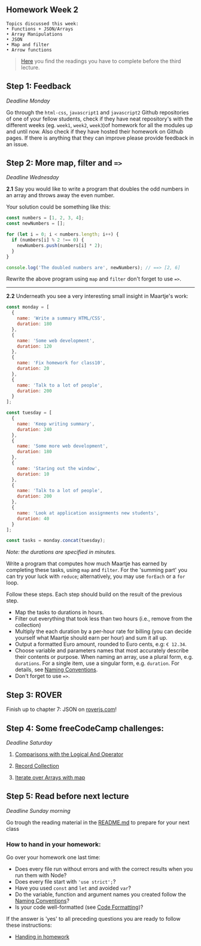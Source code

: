 ## Homework Week 2

```
Topics discussed this week:
• Functions + JSON/Arrays
• Array Manipulations
• JSON
• Map and filter
• Arrow functions
```

>[Here](/Week3/README.md) you find the readings you have to complete before the third lecture.

## Step 1: Feedback

_Deadline Monday_

Go through the `html-css`, `javascript1` and `javascript2` Github repositories of one of your fellow students, check if they have neat repository's with the different weeks (eg. `week1`, `week2`, `week3`)of homework for all the modules up and until now. Also check if they have hosted their homework on Github pages. If there is anything that they can improve please provide feedback in an issue.

## Step 2: More map, filter and `=>`

_Deadline Wednesday_

**2.1** Say you would like to write a program that doubles the odd numbers in an array and throws away the even number.

Your solution could be something like this:

```js
const numbers = [1, 2, 3, 4];
const newNumbers = [];

for (let i = 0; i < numbers.length; i++) {
  if (numbers[i] % 2 !== 0) {
    newNumbers.push(numbers[i] * 2);
  }
}

console.log('The doubled numbers are', newNumbers); // ==> [2, 6]

```

Rewrite the above program using `map` and `filter` don't forget to use `=>`.

---

**2.2** Underneath you see a very interesting small insight in Maartje's work:

```js
const monday = [
  {
    name: 'Write a summary HTML/CSS',
    duration: 180
  },
  {
    name: 'Some web development',
    duration: 120
  },
  {
    name: 'Fix homework for class10',
    duration: 20
  },
  {
    name: 'Talk to a lot of people',
    duration: 200
  }
];

const tuesday = [
  {
    name: 'Keep writing summary',
    duration: 240
  },
  {
    name: 'Some more web development',
    duration: 180
  },
  {
    name: 'Staring out the window',
    duration: 10
  },
  {
    name: 'Talk to a lot of people',
    duration: 200
  },
  {
    name: 'Look at application assignments new students',
    duration: 40
  }
];

const tasks = monday.concat(tuesday);
```

_Note: the durations are specified in minutes._

Write a program that computes how much Maartje has earned by completing these tasks, using `map` and `filter`. For the 'summing part' you can try your luck with `reduce`; alternatively, you may use `forEach` or a `for` loop.

Follow these steps. Each step should build on the result of the previous step. 

- Map the tasks to durations in hours.
- Filter out everything that took less than two hours (i.e., remove from the collection)
- Multiply the each duration by a per-hour rate for billing (you can decide yourself what Maartje should earn per hour) and sum it all up.
- Output a formatted Euro amount, rounded to Euro cents, e.g: `€ 12.34`.
- Choose variable and parameters names that most accurately describe their contents or purpose. When naming an array, use a plural form, e.g. `durations`. For a single item, use a singular form, e.g. `duration`. For details, see [Naming Conventions](https://github.com/HackYourFuture/fundamentals/blob/master/fundamentals/naming_conventions.md).
- Don't forget to use `=>`.

## Step 3: ROVER

Finish up to chapter 7: JSON on [roverjs.com](http://roverjs.com/)!

## Step 4: **Some freeCodeCamp challenges:**

_Deadline Saturday_

1. [Comparisons with the Logical And Operator](https://www.freecodecamp.com/challenges/comparisons-with-the-logical-and-operator)

2. [Record Collection](https://www.freecodecamp.com/challenges/record-collection)

3. [Iterate over Arrays with map](https://www.freecodecamp.com/challenges/iterate-over-arrays-with-map)


## Step 5: Read before next lecture

_Deadline Sunday morning_

Go trough the reading material in the [README.md](/Week3/README.md) to prepare for your next class


### How to hand in your homework:

Go over your homework one last time:

- Does every file run without errors and with the correct results when you run them with Node?
- Does every file start with `'use strict';`?
- Have you used `const` and `let` and avoided `var`?
- Do the variable, function and argument names you created follow the [Naming Conventions](../../../../fundamentals/blob/master/fundamentals/naming_conventions.md)?
- Is your code well-formatted (see [Code Formatting](../../../../fundamentals/blob/master/fundamentals/naming_conventions.md))?

If the answer is 'yes' to all preceding questions you are ready to follow these instructions:

- [Handing in homework](../../../../fundamentals/blob/master/fundamentals/homework_pr.md)
